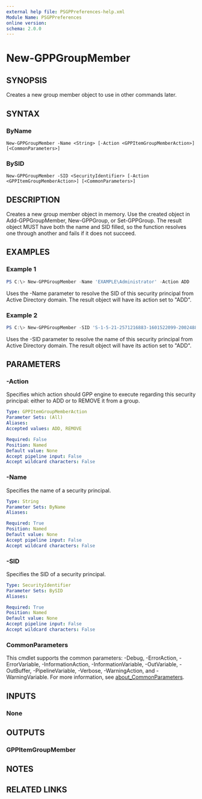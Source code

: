```yaml
---
external help file: PSGPPreferences-help.xml
Module Name: PSGPPreferences
online version:
schema: 2.0.0
---
```


# New-GPPGroupMember

## SYNOPSIS
Creates a new group member object to use in other commands later.

## SYNTAX

### ByName
```
New-GPPGroupMember -Name <String> [-Action <GPPItemGroupMemberAction>] [<CommonParameters>]
```

### BySID
```
New-GPPGroupMember -SID <SecurityIdentifier> [-Action <GPPItemGroupMemberAction>] [<CommonParameters>]
```

## DESCRIPTION
Creates a new group member object in memory. Use the created object in Add-GPPGroupMember, New-GPPGroup, or Set-GPPGroup.
The result object MUST have both the name and SID filled, so the function resolves one through another and fails if it does not succeed.

## EXAMPLES

### Example 1
```powershell
PS C:\> New-GPPGroupMember -Name 'EXAMPLE\Administrator' -Action ADD
```

Uses the -Name parameter to resolve the SID of this security principal from Active Directory domain. The result object will have its action set to "ADD".

### Example 2
```powershell
PS C:\> New-GPPGroupMember -SID 'S-1-5-21-2571216883-1601522099-2002488368-500' -Action REMOVE
```

Uses the -SID parameter to resolve the name of this security principal from Active Directory domain. The result object will have its action set to "ADD".

## PARAMETERS

### -Action
Specifies which action should GPP engine to execute regarding this security principal: either to ADD or to REMOVE it from a group.

```yaml
Type: GPPItemGroupMemberAction
Parameter Sets: (All)
Aliases:
Accepted values: ADD, REMOVE

Required: False
Position: Named
Default value: None
Accept pipeline input: False
Accept wildcard characters: False
```

### -Name
Specifies the name of a security principal.

```yaml
Type: String
Parameter Sets: ByName
Aliases:

Required: True
Position: Named
Default value: None
Accept pipeline input: False
Accept wildcard characters: False
```

### -SID
Specifies the SID of a security principal.

```yaml
Type: SecurityIdentifier
Parameter Sets: BySID
Aliases:

Required: True
Position: Named
Default value: None
Accept pipeline input: False
Accept wildcard characters: False
```

### CommonParameters
This cmdlet supports the common parameters: -Debug, -ErrorAction, -ErrorVariable, -InformationAction, -InformationVariable, -OutVariable, -OutBuffer, -PipelineVariable, -Verbose, -WarningAction, and -WarningVariable. For more information, see [about_CommonParameters](http://go.microsoft.com/fwlink/?LinkID=113216).

## INPUTS

### None

## OUTPUTS

### GPPItemGroupMember

## NOTES

## RELATED LINKS
